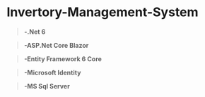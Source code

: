 # Invertory-Management-System

> **-.Net 6**

> **-ASP.Net Core Blazor** 

> **-Entity Framework 6 Core**

> **-Microsoft Identity**

> **-MS Sql Server**
